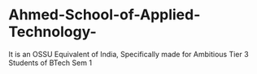 # Ahmed-School-of-Applied-Technology-
It is an OSSU Equivalent of India, Specifically made for Ambitious Tier 3 Students of BTech Sem 1
